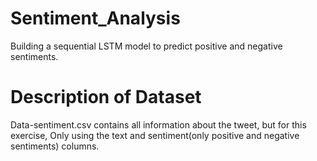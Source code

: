 # Sentiment_Analysis
Building a sequential LSTM model to predict positive and negative sentiments.
 
# Description of Dataset
Data-sentiment.csv contains all information about the tweet, but for this exercise, Only using the text and sentiment(only positive and negative sentiments) columns. 
